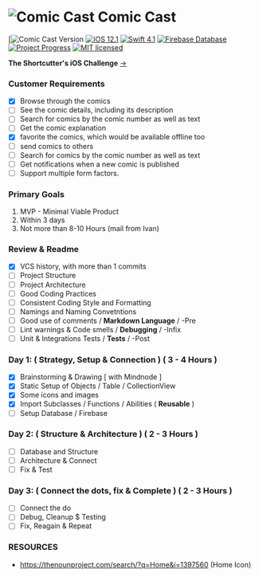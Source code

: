 # ![Comic Cast](/Comic%20Cast/Library/Assets.xcassets/Icons/icon_small_shaddow.imageset/icon_small.png) Comic Cast
[![Comic Cast Version](https://img.shields.io/badge/Version-1.00%20Beta-ff69b4.svg)
[![iOS 12.1](https://img.shields.io/badge/Platform-iOS%2012.1-lightgrey.svg)](https://developer.apple.com/ios/)
[![Swift 4.1](https://img.shields.io/badge/Swift-4.1-orange.svg?style=flat)](https://swift.org)
[![Firebase Database](https://img.shields.io/badge/Database-Firebase-yellow.svg)](https://firebase.google.com/)
[![Project Progress](https://img.shields.io/badge/Progress-20%25-red.svg)](README.md)
[![MIT licensed](https://img.shields.io/badge/License-MIT-blue.svg)](README.md)

**The Shortcutter's iOS Challenge** [->](https://github.com/shortcut/coding-assignment-ios)

### Customer Requirements
- [x] Browse through the comics
- [ ] See the comic details, including its description 
- [ ] Search for comics by the comic number as well as text
- [ ] Get the comic explanation
- [x] favorite the comics, which would be available offline too
- [ ] send comics to others
- [ ] Search for comics by the comic number as well as text
- [ ] Get notifications when a new comic is published
- [ ] Support multiple form factors.

### Primary Goals
1. MVP - Minimal Viable Product
2. Within 3 days
3. Not more than 8-10 Hours (mail from Ivan)

### Review & Readme
- [x] VCS history, with more than 1 commits
- [ ] Project Structure
- [ ] Project Architecture
- [ ] Good Coding Practices
- [ ] Consistent Coding Style and Formatting
- [ ] Namings and Naming Convetntions
- [ ] Good use of comments / **Markdown Language** / -Pre
- [ ] Lint warnings & Code smells / **Debugging** / -Infix
- [ ] Unit & Integrations Tests / **Tests** / -Post

### Day 1: ( Strategy, Setup & Connection ) ( 3 - 4 Hours )
- [x] Brainstorming & Drawing [ with Mindnode ]
- [x] Static Setup of Objects / Table / CollectionView
- [x] Some icons and images
- [x] Import Subclasses / Functions / Abilities ( **Reusable** )
- [ ] Setup Database / Firebase
### Day 2: ( Structure & Architecture ) ( 2 - 3 Hours )
- [ ] Database and Structure
- [ ] Architecture & Connect
- [ ] Fix & Test
### Day 3: ( Connect the dots, fix & Complete ) ( 2 - 3 Hours )
- [ ] Connect the do
- [ ] Debug, Cleanup $ Testing
- [ ] Fix, Reagain & Repeat

### RESOURCES
- https://thenounproject.com/search/?q=Home&i=1397560 (Home Icon)
